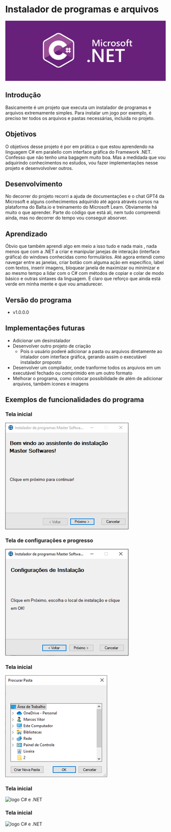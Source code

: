 # Instalador de programas e arquivos

![logo C# e .NET](https://github.com/Marcos-Vitor123/Instalador-de-programas-/blob/82e2fb381c0c3dcc09771474277e80dacd238935/Instalador%20de%20programas/C%23.NET_1.webp)

## Introdução

Basicamente é um projeto que executa um instalador de programas e arquivos extremamente simples. Para instalar um jogo por exemplo, é preciso ter todos os arquivos  e pastas necessárias, incluida no projeto.

## Objetivos

O objetivos desse projeto é por em prática o que estou aprendendo na linguagem C# em paralello com interface gráfica do Framework .NET. Confesso que não tenho uma bagagem muito boa. Mas a medidada que vou adquirindo conhecimentos no estudos, vou fazer implementações nesse projeto e desenvolvolver outros.

## Desenvolvimento

No decorrer do projeto recorri a ajuda de documentações e o chat GPT4 da Microsoft e alguns conhecimentos adquirido até agora através cursos na plataforma do Balta.io e treinamento do Microsoft Learn. Obviamente há muito o que aprender. Parte do código que está ali, nem tudo compreendi ainda, mas no decorrer do tempo vou conseguir absorver.

## Aprendizado

Óbvio que também aprendi algo em meio a isso tudo e nada mais , nada menos que com a .NET a criar e manipular janejas de interação (interface gráfica) do windows conhecidas como formulários. Até agora entendi como navegar entre as janelas, criar botão com alguma ação em específíco, label com textos, inserir imagens, bloquear janela de maximizar ou minimizar e ao mesmo tempo a lidar com o C# com métodos de copiar e colar de modo básico e outras sintaxes da linguagem. É claro que reforço que ainda está verde em minha mente e que vou amadurecer.

## Versão do programa
- v1.0.0.0

## Implementações futuras

- Adicionar um desinstalador
- Desenvolver outro projeto de criação
  - Pois o usuário poderé adicionar a pasta ou arquivos diretamente ao intalador com interface gráfica, gerando assim o executável instalador proposto
- Desenvolver um compilador, onde tranforme todos os arquivos em um executável fechado ou comprimido em um outro formato
- Melhorar o programa, como colocar possibilidade de além de adicionar arquivos, também ícones e imagens

## Exemplos de funcionalidades do programa

### Tela inicial
![imagem tela inicial do programa](https://github.com/Marcos-Vitor123/Instalador-de-programas-/blob/e6db10c301a2dd2e042c2c217c4c095607cf4bfb/Instalador%20de%20programas/inicial.PNG)

### Tela de configurações e progresso
![imagem tela de confiurações e progresso](https://github.com/Marcos-Vitor123/Instalador-de-programas-/blob/469edb88889fa0eeb2b43ec3006f4b2ff5ef6680/Instalador%20de%20programas/configuracoes.PNG)


### Tela inicial
![imagem tela do explorer](https://github.com/Marcos-Vitor123/Instalador-de-programas-/blob/469edb88889fa0eeb2b43ec3006f4b2ff5ef6680/Instalador%20de%20programas/explorer.PNG)

### Tela inicial
![logo C# e .NET]()

### Tela inicial
![logo C# e .NET]()

